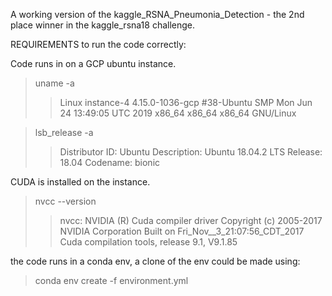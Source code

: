 A working version of the kaggle_RSNA_Pneumonia_Detection - the 2nd place winner in the kaggle_rsna18 challenge.


REQUIREMENTS to run the code correctly:

Code runs in on a GCP ubuntu instance.

>uname -a
>>Linux instance-4 4.15.0-1036-gcp #38-Ubuntu SMP Mon Jun 24 13:49:05 UTC 2019 x86_64 x86_64 x86_64 GNU/Linux

>lsb_release -a
>>Distributor ID:	Ubuntu
>>Description:	Ubuntu 18.04.2 LTS
>>Release:	18.04
>>Codename:	bionic

CUDA is installed on the instance.
>nvcc --version
>>nvcc: NVIDIA (R) Cuda compiler driver
>>Copyright (c) 2005-2017 NVIDIA Corporation
>>Built on Fri_Nov__3_21:07:56_CDT_2017
>>Cuda compilation tools, release 9.1, V9.1.85

the code runs in a conda env, a clone of the env could be made using:

> conda env create -f environment.yml
